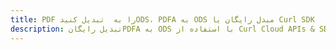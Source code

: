 ---title: PDF را به  تبدیل کنیدODS، PDFA به ODS مبدل رایگان یا Curl SDKdescription: تبدیل رایگانPDFA به ODS با استفاده از Curl Cloud APIs & SDK همچنین اسناد PDF را در Cloud ایجاد، ویرایش و رندر کنید.---